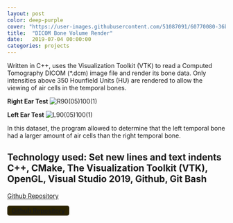 ```yaml
---
layout: post
color: deep-purple
cover: "https://user-images.githubusercontent.com/51087091/60770080-36be4d00-a0a5-11e9-833b-d831dbd88b33.png"
title:  "DICOM Bone Volume Render"
date:   2019-07-04 00:00:00
categories: projects
---
```

Written in C++, uses the Visualization Toolkit (VTK) to read a Computed Tomography DICOM (*.dcm) image file and render its bone data. Only intensities above 350 Hounfield Units (HU) are rendered to allow the viewing of air cells in the temporal bones.  

**Right Ear Test**
![R90(05)100(1)](https://user-images.githubusercontent.com/51087091/60770080-36be4d00-a0a5-11e9-833b-d831dbd88b33.png)

**Left Ear Test**
![L90(05)100(1)](https://user-images.githubusercontent.com/51087091/60770156-fca17b00-a0a5-11e9-89e0-3d612381d283.png)

In this dataset, the program allowed to determine that the left temporal bone had a larger amount of air cells than the right temporal bone. 


<div class="bg-blue-grey">
    <h2>
Technology used:
<td> Set new lines and text indents </td>
C++, CMake, The Visualization Toolkit (VTK), OpenGL, Visual Studio 2019, Github, Git Bash     </h2>
</div>

<a href="https://github.com/socd06/DCMBoneVolRender" target="_blank" class="mui-btn"><i class="fa fa-github"></i> Github Repository </a>

<p> <span style="background-color: #2b2301; color: #fff; display: inline-block; padding: 3px 10px; font-weight: bold; border-radius: 5px;"> <a href="https://github.com/socd06/DCMBoneVolRender" target="_blank" class="mui-btn"><i class="fa fa-github"></i> Github Repository </a> </span> </p>